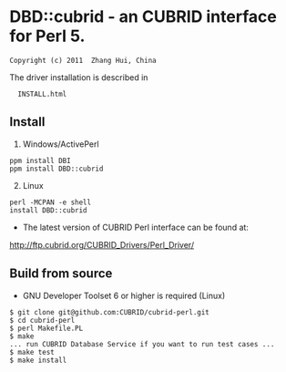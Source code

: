 
DBD::cubrid - an CUBRID interface for Perl 5.
=============================================
```
Copyright (c) 2011  Zhang Hui, China
```

The driver installation is described in

```
  INSTALL.html
```

Install
-------

1. Windows/ActivePerl

```
ppm install DBI
ppm install DBD::cubrid
```

2. Linux

```
perl -MCPAN -e shell
install DBD::cubrid
```
* The latest version of CUBRID Perl interface can be found at:

http://ftp.cubrid.org/CUBRID_Drivers/Perl_Driver/

Build from source
-----------------
* GNU Developer Toolset 6 or higher is required (Linux)
```
$ git clone git@github.com:CUBRID/cubrid-perl.git
$ cd cubrid-perl
$ perl Makefile.PL
$ make
... run CUBRID Database Service if you want to run test cases ...
$ make test
$ make install
```
